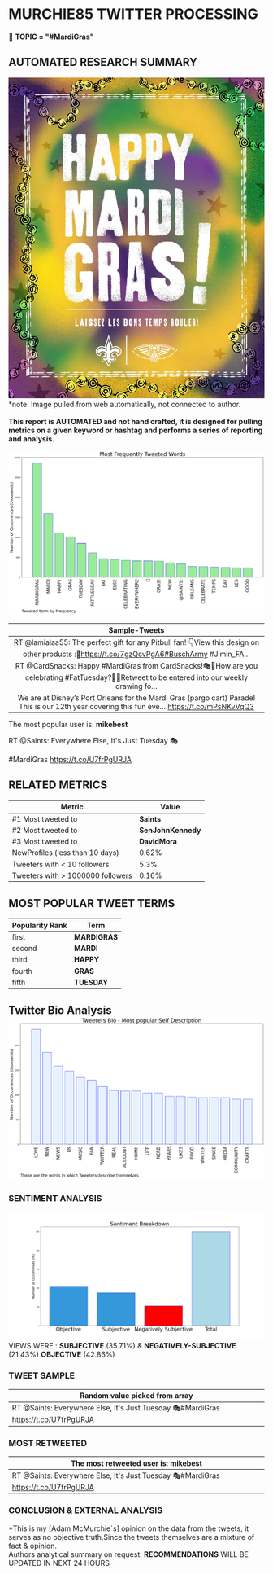 # MURCHIE85 TWITTER PROCESSING 
&#x1F34E; **TOPIC = "#MardiGras"**

## AUTOMATED RESEARCH SUMMARY

![image](assets/2023-02-21hashtagImage.png)*note: Image pulled from web automatically, not connected to author.
<br></br>
<b> This report is AUTOMATED and not hand crafted, it is designed for pulling metrics on a given keyword or hashtag and performs a series of reporting and analysis.</b>



![image](assets/2023-02-21TWEETS.png)



|                **Sample-Tweets**        |
| :-------------: |
| RT @lamialaa55: The perfect gift for any Pitbull fan! 👇View this design on other products :🔗https://t.co/7gzQcvPgA6#BuschArmy #Jimin_FA… |
| RT @CardSnacks: Happy #MardiGras from CardSnacks!🎭🥳How are you celebrating #FatTuesday?🎉🪩Retweet to be entered into our weekly drawing fo… |
| We are at Disney’s Port Orleans for the Mardi Gras (pargo cart) Parade! This is our 12th year covering this fun eve… https://t.co/mPsNKvVqQ3 |

The most popular user is: **mikebest**
<div class="alert alert-block alert-danger"> RT @Saints: Everywhere Else, It's Just Tuesday 🎭

#MardiGras https://t.co/U7frPgURJA</div>

## RELATED METRICS<br>
| Metric | Value |
| ------------- | ------------- |
| #1 Most tweeted to  | **Saints** |
| #2 Most tweeted to  | **SenJohnKennedy** |
| #3 Most tweeted to  | **DavidMora** |
| NewProfiles (less than 10 days) | 0.62%  |
| Tweeters with < 10 followers  | 5.3%|
| Tweeters with > 1000000 followers  | 0.16%  |



## MOST POPULAR TWEET TERMS 


| Popularity Rank  | Term |
| ------------- | ------------- |
| first  | **MARDIGRAS**  |
| second  | **MARDI**  |
| third  | **HAPPY** |
| fourth  | **GRAS**  |
| fifth  | **TUESDAY**  |


## Twitter Bio Analysis![image](assets/2023-02-21BIO.png)
### SENTIMENT ANALYSIS
![image](assets/2023-02-21sentiment.png)
VIEWS WERE : **SUBJECTIVE**  (35.71%) & **NEGATIVELY-SUBJECTIVE** (21.43%) **OBJECTIVE** (42.86%)

### TWEET SAMPLE 
| Random value picked from array |
| ------------- |
|RT @Saints: Everywhere Else, It's Just Tuesday 🎭#MardiGras https://t.co/U7frPgURJA |

### MOST RETWEETED 

| The most retweeted user is: **mikebest**  |
| ------------- |
| RT @Saints: Everywhere Else, It's Just Tuesday 🎭#MardiGras https://t.co/U7frPgURJA |

### CONCLUSION & EXTERNAL ANALYSIS

*This is my [Adam McMurchie`s] opinion on the data from the tweets, it serves as no objective truth.Since the tweets themselves are a mixture of fact & opinion.<br>
Authors analytical summary on request.
**RECOMMENDATIONS** WILL BE UPDATED IN NEXT  24 HOURS <br>